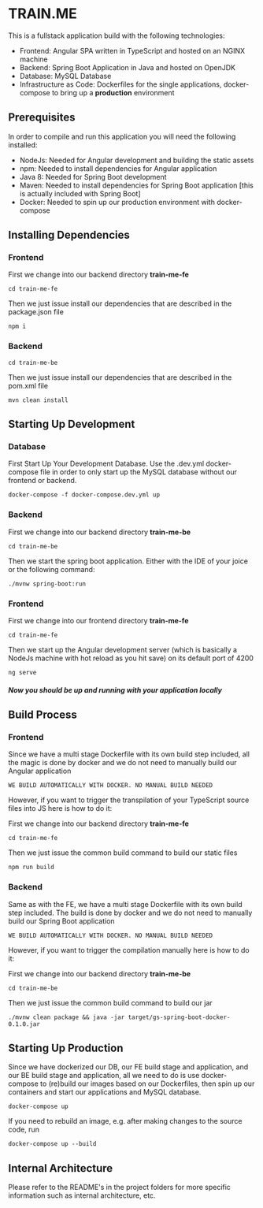 # TRAIN.ME

This is a fullstack application build with the following technologies:

- Frontend: Angular SPA written in TypeScript and hosted on an NGINX machine
- Backend: Spring Boot Application in Java and hosted on OpenJDK
- Database: MySQL Database
- Infrastructure as Code: Dockerfiles for the single applications, docker-compose to bring up a **production** environment

## Prerequisites

In order to compile and run this application you will need the following installed:

- NodeJs: Needed for Angular development and building the static assets
- npm: Needed to install dependencies for Angular application
- Java 8: Needed for Spring Boot development
- Maven: Needed to install dependencies for Spring Boot application [this is actually included with Spring Boot]
- Docker: Needed to spin up our production environment with docker-compose

## Installing Dependencies

### Frontend

First we change into our backend directory **train-me-fe**

```
cd train-me-fe
```

Then we just issue install our dependencies that are described in the package.json file

```
npm i
```

### Backend

```
cd train-me-be
```

Then we just issue install our dependencies that are described in the pom.xml file

```
mvn clean install
```

## Starting Up Development

### Database

First Start Up Your Development Database. Use the .dev.yml docker-compose file in order to only start up the MySQL database without
our frontend or backend.

```
docker-compose -f docker-compose.dev.yml up
```

### Backend

First we change into our backend directory **train-me-be**

```
cd train-me-be
```

Then we start the spring boot application. Either with the IDE of your joice or the following command:

```
./mvnw spring-boot:run
```

### Frontend

First we change into our frontend directory **train-me-fe**

```
cd train-me-fe
```

Then we start up the Angular development server (which is basically a NodeJs machine with hot reload as you hit save) on its default port of 4200

```
ng serve
```

##### Now you should be up and running with your application locally

## Build Process

### Frontend

Since we have a multi stage Dockerfile with its own build step included, all the magic is done by docker and we do not need to manually build our Angular application

```
WE BUILD AUTOMATICALLY WITH DOCKER. NO MANUAL BUILD NEEDED
```

However, if you want to trigger the transpilation of your TypeScript source files into JS here is how to do it:

First we change into our backend directory **train-me-fe**

```
cd train-me-fe
```

Then we just issue the common build command to build our static files

```
npm run build
```

### Backend

Same as with the FE, we have a multi stage Dockerfile with its own build step included. The build is done by docker and we do not need to manually build our Spring Boot application

```
WE BUILD AUTOMATICALLY WITH DOCKER. NO MANUAL BUILD NEEDED
```

However, if you want to trigger the compilation manually here is how to do it:

First we change into our backend directory **train-me-be**

```
cd train-me-be
```

Then we just issue the common build command to build our jar

```
./mvnw clean package && java -jar target/gs-spring-boot-docker-0.1.0.jar
```

## Starting Up Production

Since we have dockerized our DB, our FE build stage and application, and our BE build stage and application, all we need to do is use docker-compose to (re)build our images based on our Dockerfiles, then spin up our containers and start our applications and MySQL database.

```
docker-compose up
```

If you need to rebuild an image, e.g. after making changes to the source code, run

```
docker-compose up --build
```

## Internal Architecture

Please refer to the README's in the project folders for more specific information such as internal architecture, etc.
